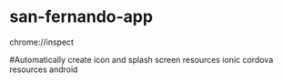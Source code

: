 # san-fernando-app

chrome://inspect

#Automatically create icon and splash screen resources
ionic cordova resources android